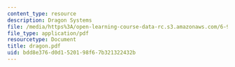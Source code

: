 ```yaml
---
content_type: resource
description: Dragon Systems
file: /media/https%3A/open-learning-course-data-rc.s3.amazonaws.com/6-933j-the-structure-of-engineering-revolutions-fall-2001/bdd8e376d0d1520198f67b321322432b_dragon.pdf
file_type: application/pdf
resourcetype: Document
title: dragon.pdf
uid: bdd8e376-d0d1-5201-98f6-7b321322432b
---
```


